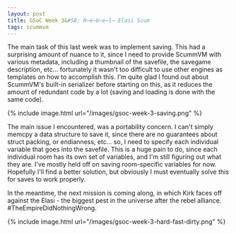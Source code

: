```yaml
---
layout: post
title: GSoC Week 3&#58; R̶e̶b̶e̶l̶ Elasi Scum
tags: scummvm
---
```


The main task of this last week was to implement saving. This had a surprising amount of
nuance to it, since I need to provide ScummVM with various metadata, including
a thumbnail of the savefile, the savegame description, etc... fortunately it wasn't too
difficult to use other engines as templates on how to accomplish this. I'm quite glad
I found out about ScummVM's built-in serializer before starting on this, as it reduces the
amount of redundant code by a lot (saving and loading is done with the same code).

{% include image.html url="/images/gsoc-week-3-saving.png" %}

The main issue I encountered, was a portability concern. I can't simply memcpy a data
structure to save it, since there are no guarantees about struct packing, or endianness,
etc... so, I need to specify each individual variable that goes into the savefile. This is
a huge pain to do, since each individual room has its own set of variables, and I'm still
figuring out what they are. I've mostly held off on saving room-specific variables for
now. Hopefully I'll find a better solution, but obviously I must eventually solve this for
saves to work properly.

In the meantime, the next mission is coming along, in which Kirk faces off against the
Elasi - the biggest pest in the universe after the rebel alliance.
\#TheEmpireDidNothingWrong.

{% include image.html url="/images/gsoc-week-3-hard-fast-dirty.png" %}
